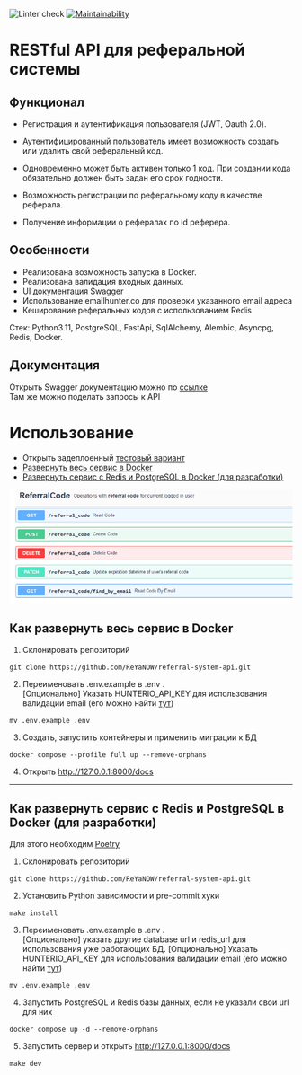 ![Linter check](https://github.com/ReYaNOW/referral-system-api/actions/workflows/pyci.yml/badge.svg)
[![Maintainability](https://api.codeclimate.com/v1/badges/3e584ceffbfdf7053f36/maintainability)](https://codeclimate.com/github/ReYaNOW/referral-system-api/maintainability)

# RESTful API для реферальной системы

## Функционал
- Регистрация и аутентификация пользователя (JWT, Oauth 2.0).
- Аутентифицированный пользователь имеет возможность создать или удалить свой реферальный код.


- Одновременно может быть активен только 1 код. При создании кода обязательно должен быть задан его срок годности.


- Возможность регистрации по реферальному коду в качестве реферала.
- Получение информации о рефералах по id реферера.


## Особенности
- Реализована возможность запуска в Docker.
- Реализована валидация входных данных.
- UI документация Swagger
- Использование emailhunter.co для проверки указанного email адреса
- Кеширование реферальных кодов с использованием Redis

Стек: Python3.11, PostgreSQL, FastApi,
SqlAlchemy, Alembic, Asyncpg, Redis, Docker.

## Документация
Открыть Swagger документацию можно по [ссылке](https://test-referral-system-api.onrender.com/docs)  
Там же можно поделать запросы к API

# Использование

 - Открыть задеплоенный [тестовый вариант](https://test-referral-system-api.onrender.com/docs)
 - [Развернуть весь сервис в Docker](#Как-развернуть-весь-сервис-в-Docker)
 - [Развернуть сервис с Redis и PostgreSQL в Docker (для разработки)](#как-развернуть-сервис-с-redis-и-postgresql-в-docker-для-разработки)

![App preview](https://github.com/ReYaNOW/ReYaNOW/blob/main/Images/referral_preview.png?raw=true)

## Как развернуть весь сервис в Docker
1. Склонировать репозиторий

```
git clone https://github.com/ReYaNOW/referral-system-api.git
```

2. Переименовать .env.example в .env .  
   [Опционально] Указать HUNTERIO_API_KEY для использования
валидации email (его можно найти [тут](https://hunter.io/api-keys))

```
mv .env.example .env
```

3. Создать, запустить контейнеры и применить миграции к БД

```
docker compose --profile full up --remove-orphans
```

4. Открыть http://127.0.0.1:8000/docs


<hr>

## Как развернуть сервис с Redis и PostgreSQL в Docker (для разработки)
Для этого необходим [Poetry](https://python-poetry.org/docs/#installing-with-pipx)

1. Склонировать репозиторий

```
git clone https://github.com/ReYaNOW/referral-system-api.git
```

2. Установить Python зависимости и pre-commit хуки

```
make install
```

3. Переименовать .env.example в .env .  
   [Опционально] указать другие database url и redis_url для использования уже работающих БД.
   [Опционально] Указать HUNTERIO_API_KEY для использования
валидации email (его можно найти [тут](https://hunter.io/api-keys))

```
mv .env.example .env
```

4. Запустить PostgreSQL и Redis базы данных, если не указали свои url для них

```
docker compose up -d --remove-orphans
```

5. Запустить сервер и открыть http://127.0.0.1:8000/docs

```
make dev
```
